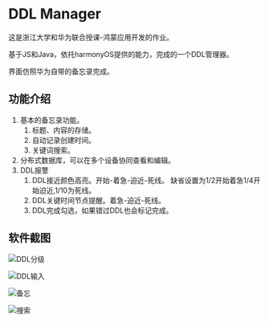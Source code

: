 # DDL Manager
这是浙江大学和华为联合授课-鸿蒙应用开发的作业。

基于JS和Java，依托harmonyOS提供的能力，完成的一个DDL管理器。

界面仿照华为自带的备忘录完成。

## 功能介绍
1. 基本的备忘录功能。
    1. 标题、内容的存储。
    2. 自动记录创建时间。
    3. 关键词搜索。
2. 分布式数据库，可以在多个设备协同查看和编辑。
3. DDL报警
    1. DDL接近颜色高亮。开始-着急-迫近-死线。
    缺省设置为1/2开始着急1/4开始迫近,1/10为死线。
    2. DDL关键时间节点提醒。着急-迫近-死线。
    3. DDL完成勾选，如果错过DDL也会标记完成。
    
## 软件截图
![DDL分级](https://user-images.githubusercontent.com/57006340/126146686-6b562144-541a-4d04-8278-6ed45ede107b.PNG)

![DDL输入](https://user-images.githubusercontent.com/57006340/126146692-f1176b10-8616-4c65-a889-531dc78f32b2.PNG)

![备忘](https://user-images.githubusercontent.com/57006340/126146697-fe3a7922-a69e-4a85-81af-82f75865a008.PNG)

![搜索](https://user-images.githubusercontent.com/57006340/126146698-82c150da-719f-4515-8ec9-450b389e5e4e.PNG)
